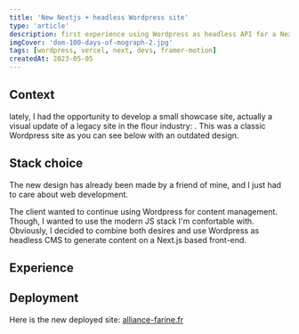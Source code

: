 ```yaml
---
title: 'New Nextjs + headless Wordpress site'
type: 'article'
description: first experience using Wordpress as headless API for a Next.js showcase site
imgCover: 'dom-100-days-of-mograph-2.jpg'
tags: [wordpress, vercel, next, devs, framer-motion]
createdAt: 2023-05-05
---
```


## Context

lately, I had the opportunity to develop a small showcase site, actually a visual update of a legacy site in the flour industry: . This was a classic Wordpress site as you can see below with an outdated design.

<!-- TODO: Insert legacy screenshot here -->

## Stack choice

The new design has already been made by a friend of mine, and I just had to care about web development.

The client wanted to continue using Wordpress for content management. Though, I wanted to use the modern JS stack I'm confortable with. Obviously, I decided to combine both desires and use Wordpress as headless CMS to generate content on a Next.js based front-end.

## Experience

## Deployment

Here is the new deployed site: [alliance-farine.fr](https://alliance-farine.fr)
